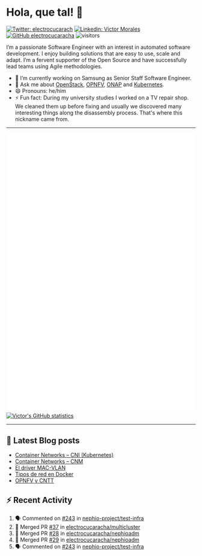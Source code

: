 # Hola, que tal! 👋

[![Twitter: electrocucarach](https://img.shields.io/twitter/follow/electrocucarach?style=social)](https://twitter.com/electrocucarach)
[![Linkedin: Victor Morales](https://img.shields.io/badge/-VictorMorales-blue?style=flat-square&logo=Linkedin&logoColor=white&link=https://www.linkedin.com/in/electrocucaracha/)](https://www.linkedin.com/in/electrocucaracha/)
[![GitHub electrocucaracha](https://img.shields.io/github/followers/electrocucaracha?label=follow&style=social)](https://github.com/electrocucaracha)
![visitors](https://visitor-badge.laobi.icu/badge?page_id=electrocucaracha.electrocucaracha)

I’m a passionate Software Engineer with an interest in automated
software development. I enjoy building solutions that are easy to use,
scale and adapt. I’m a fervent supporter of the Open Source and have
successfully lead teams using Agile methodologies.

- 🔭 I’m currently working on Samsung as Senior Staff Software
Engineer.
- 💬 Ask me about [OpenStack](https://www.openstack.org/),
[OPNFV](https://www.opnfv.org/), [ONAP](https://www.onap.org/) and
[Kubernetes](https://kubernetes.io/).
- 😄 Pronouns: he/him
- ⚡ Fun fact: During my university studies I worked on a TV repair
shop. We cleaned them up before fixing and usually we discovered many
interesting things along the disassembly process. That's where this
nickname came from.

---

![Metrics](https://github.com/electrocucaracha/electrocucaracha/blob/master/github-metrics.svg)
[![Victor's GitHub statistics](https://github-readme-stats.vercel.app/api?username=electrocucaracha)](https://github.com/anuraghazra/github-readme-stats#github-stats-card)

---

## 📘 Latest Blog posts

<!-- BLOG-POST-LIST:START -->
- [Container Networks – CNI &lpar;Kubernetes&rpar;](https://electrocucaracha.com/2021/07/05/container-networks-cni/)
- [Container Networks – CNM](https://electrocucaracha.com/2020/08/28/container-network-model/)
- [El driver MAC-VLAN](https://electrocucaracha.com/2020/07/01/el-driver-mac-vlan/)
- [Tipos de red en Docker](https://electrocucaracha.com/2020/06/13/tipos-de-red-en-docker/)
- [OPNFV y CNTT](https://electrocucaracha.com/2020/05/29/opnfv-y-cntt/)
<!-- BLOG-POST-LIST:END -->

## :zap: Recent Activity

<!--START_SECTION:activity-->
1. 🗣 Commented on [#243](https://github.com/nephio-project/test-infra/pull/243#issuecomment-1930968058) in [nephio-project/test-infra](https://github.com/nephio-project/test-infra)
2. 🎉 Merged PR [#37](https://github.com/electrocucaracha/multicluster/pull/37) in [electrocucaracha/multicluster](https://github.com/electrocucaracha/multicluster)
3. 🎉 Merged PR [#28](https://github.com/electrocucaracha/nephioadm/pull/28) in [electrocucaracha/nephioadm](https://github.com/electrocucaracha/nephioadm)
4. 🎉 Merged PR [#29](https://github.com/electrocucaracha/nephioadm/pull/29) in [electrocucaracha/nephioadm](https://github.com/electrocucaracha/nephioadm)
5. 🗣 Commented on [#243](https://github.com/nephio-project/test-infra/pull/243#issuecomment-1930537634) in [nephio-project/test-infra](https://github.com/nephio-project/test-infra)
<!--END_SECTION:activity-->
